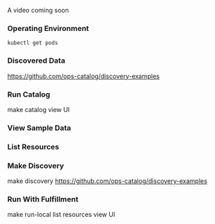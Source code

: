 A video coming soon

### Operating Environment
```
kubectl get pods
```

### Discovered Data
https://github.com/ops-catalog/discovery-examples

### Run Catalog
make catalog
view UI

### View Sample Data

### List Resources

### Make Discovery
make discovery
https://github.com/ops-catalog/discovery-examples

### Run With Fulfillment
make run-local
list resources
view UI
